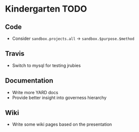# Kindergarten TODO

## Code

* Consider ```sandbox.projects.all``` -> ```sandbox.$purpose.$method```

## Travis

* Switch to mysql for testing jrubies

## Documentation

* Write more YARD docs
* Provide better insight into governess hierarchy

## Wiki

* Write some wiki pages based on the presentation
